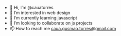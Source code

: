 - 👋 Hi, I’m @cauatorres
- 👀 I’m interested in web design
- 🌱 I’m currently learning javascript
- 💞️ I’m looking to collaborate on js projects
- 📫 How to reach me caua.gusmao.torres@gmail.com

<!---
cauatorres/cauatorres is a ✨ special ✨ repository because its `README.md` (this file) appears on your GitHub profile.
You can click the Preview link to take a look at your changes.
--->
